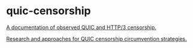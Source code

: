 # quic-censorship

[A documentation of observed QUIC and HTTP/3 censorship.](document.md)

[Research and approaches for QUIC censorship circumvention strategies.](evade.md)
